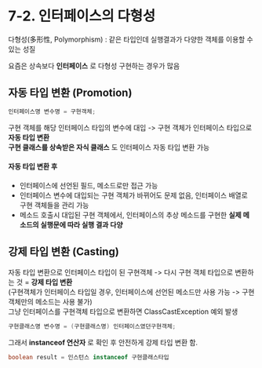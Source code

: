 # 7-2. 인터페이스의 다형성

다형성(多形性, Polymorphism) : 같은 타입인데 실행결과가 다양한 객체를 이용할 수 있는 성질
  
요즘은 상속보다 **인터페이스** 로 다형성 구현하는 경우가 많음

## 자동 타입 변환 (Promotion)

```java   
인터페이스명 변수명 = 구현객체;
```
구현 객체를 해당 인터페이스 타입의 변수에 대입 -> 구현 객체가 인터페이스 타입으로 **자동 타입 변환**   
**구현 클래스를 상속받은 자식 클래스** 도 인터페이스 자동 타입 변환 가능  

#### 자동 타입 변환 후  
- 인터페이스에 선언된 필드, 메소드로만 접근 가능  
- 인터페이스 변수에 대입되는 구현 객체가 바뀌어도 문제 없음, 인터페이스 배열로 구현 객체들을 관리 가능
- 메소드 호출시 대입된 구현 객체에서, 인터페이스의 추상 메소드를 구현한 **실제 메소드의 실행문에 따라 실행 결과 다양**

   
## 강제 타입 변환 (Casting)

자동 타입 변환으로 인터페이스 타입이 된 구현객체 -> 다시 구현 객체 타입으로 변환하는 것 = **강제 타입 변환**  
(구현객체가 인터페이스 타입일 경우, 인터페이스에 선언된 메소드만 사용 가능 -> 구현 객체만의 메소드는 사용 불가)  
그냥 인터페이스를 구현객체 타입으로 변환하면 ClassCastException 예외 발생

```java
구현클래스명 변수명 = (구현클래스명) 인터페이스였던구현객체;
```

그래서 **instanceof 연산자** 로 확인 후 안전하게 강제 타입 변환 함.
```java
boolean result = 인스턴스 instanceof 구현클래스타입
```

 